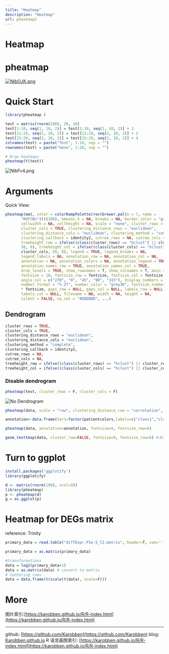 ```yaml
---
title: "Heatmap"
description: "Heatmap"
url: pheatmap2
---
```

# Heatmap

# pheatmap

[![NlbOJK.png](https://s1.ax1x.com/2020/06/20/NlbOJK.png)](https://imgchr.com/i/NlbOJK)
<a name="KbDPP"></a>
# Quick Start

```r
library(pheatmap )

test = matrix(rnorm(200), 20, 10)
test[1:10, seq(1, 10, 2)] = test[1:10, seq(1, 10, 2)] + 3
test[11:20, seq(2, 10, 2)] = test[11:20, seq(2, 10, 2)] + 2
test[15:20, seq(2, 10, 2)] = test[15:20, seq(2, 10, 2)] + 4
colnames(test) = paste("Test", 1:10, sep = "")
rownames(test) = paste("Gene", 1:20, sep = "")

# Draw heatmaps
pheatmap(t(test))
```
![NlbFv4.png](https://s1.ax1x.com/2020/06/20/NlbFv4.png)

<a name="nU3ns"></a>
# Arguments

Quick View:
```r
pheatmap(mat, color = colorRampPalette(rev(brewer.pal(n = 7, name =
       "RdYlBu")))(100), kmeans_k = NA, breaks = NA, border_color = "grey60",
       cellwidth = NA, cellheight = NA, scale = "none", cluster_rows = TRUE,
       cluster_cols = TRUE, clustering_distance_rows = "euclidean",
       clustering_distance_cols = "euclidean", clustering_method = "complete",
       clustering_callback = identity2, cutree_rows = NA, cutree_cols = NA,
       treeheight_row = ifelse((class(cluster_rows) == "hclust") || cluster_rows,
       50, 0), treeheight_col = ifelse((class(cluster_cols) == "hclust") ||
       cluster_cols, 50, 0), legend = TRUE, legend_breaks = NA,
       legend_labels = NA, annotation_row = NA, annotation_col = NA,
       annotation = NA, annotation_colors = NA, annotation_legend = TRUE,
       annotation_names_row = TRUE, annotation_names_col = TRUE,
       drop_levels = TRUE, show_rownames = T, show_colnames = T, main = NA,
       fontsize = 10, fontsize_row = fontsize, fontsize_col = fontsize,
       angle_col = c("270", "0", "45", "90", "315"), display_numbers = F,
       number_format = "%.2f", number_color = "grey30", fontsize_number = 0.8
       * fontsize, gaps_row = NULL, gaps_col = NULL, labels_row = NULL,
       labels_col = NULL, filename = NA, width = NA, height = NA,
       silent = FALSE, na_col = "#DDDDDD", ...)
```

## Dendrogram

```r
cluster_rows = TRUE,
cluster_cols = TRUE,
clustering_distance_rows = "euclidean",
clustering_distance_cols = "euclidean",
clustering_method = "complete",
clustering_callback = identity2,
cutree_rows = NA,
cutree_cols = NA,
treeheight_row = ifelse((class(cluster_rows) == "hclust") || cluster_rows,50, 0),
treeheight_col = ifelse((class(cluster_cols) == "hclust") || cluster_cols, 50, 0),
```

### Disable dendrogram
```r
pheatmap(test, cluster_rows = F, cluster_cols = F)
```
![No Dendrogram](https://s1.ax1x.com/2020/08/13/dp4GrD.png)



```r
pheatmap(data, scale = "row", clustering_distance_row = "correlation", fontsize=9, fontsize_row=6) #改变排序算法

annotation<-data.frame(Var1=factor(patientcolors,labels=c("class1","class2")),Var2=groups)

pheatmap(data, annotation=annotation, fontsize=9, fontsize_row=6)

geom_texttmap(data, cluster_row=FALSE, fontsize=9, fontsize_row=6) #关闭按行排序(aes(label = B, vjust = 1.1, hjust = -0.5, angle = 45), show_guide = FALSE)
```


# Turn to ggplot

```r
install.packages('ggplotify')
library(ggplotify)

d <- matrix(rnorm(100), ncol=10)
library(pheatmap)
p <- pheatmap(d)
g = as.ggplot(p)
```

<a name="FG8Ad"></a>


# Heatmap for DEGs matrix

reference: Trinity
```r
primary_data = read.table("diffExpr.P1e-5_C2.matrix", header=T, com='', row.names=1, check.names=F, sep='\t')

primary_data = as.matrix(primary_data)

#transformations
data = log2(primary_data+1)
data = as.matrix(data) # convert to matrix
# Centering rows
data = data.frame(t(scale(t(data), scale=F)))
```








# More
图片索引:[https://karobben.github.io/R/R-index.html](https://karobben.github.io/R/R-index.html)





---
github: [https://github.com/Karobben](https://github.com/Karobben)
blog: [Karobben.github.io](http://Karobben.github.io)
R 语言画图索引: [https://karobben.github.io/R/R-index.html](https://karobben.github.io/R/R-index.html)
